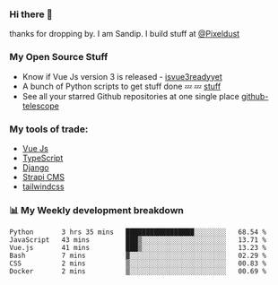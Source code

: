 ### Hi there 👋

thanks for dropping by.
I am Sandip. I build stuff at [@Pixeldust](github.com/pixeldust-in/)

###  **My Open Source Stuff**

 - Know if Vue Js version 3 is released -  [isvue3readyyet](https://github.com/sandiprb/isvue3readyyet)
 - A bunch of Python scripts to get stuff done 💤 💤 [stuff](https://github.com/sandiprb/stuff)
 - See all your starred Github repositories at one single place [github-telescope](https://github.com/sandiprb/github-telescope)



###  **My tools of trade:**
 - [Vue Js](https://github.com/vuejs/vue/)
 - [TypeScript](https://github.com/microsoft/TypeScript)
 - [Django](github.com/django/django)
 - [Strapi CMS](github.com/strapi/strapi)
 - [tailwindcss](https://github.com/tailwindlabs/tailwindcss)


###  📊 **My Weekly development breakdown**
<!--START_SECTION:waka-->

```text
Python       3 hrs 35 mins   █████████████████░░░░░░░░   68.54 %
JavaScript   43 mins         ███▒░░░░░░░░░░░░░░░░░░░░░   13.71 %
Vue.js       41 mins         ███▒░░░░░░░░░░░░░░░░░░░░░   13.23 %
Bash         7 mins          ▓░░░░░░░░░░░░░░░░░░░░░░░░   02.29 %
CSS          2 mins          ▒░░░░░░░░░░░░░░░░░░░░░░░░   00.83 %
Docker       2 mins          ▒░░░░░░░░░░░░░░░░░░░░░░░░   00.69 %
```

<!--END_SECTION:waka-->
